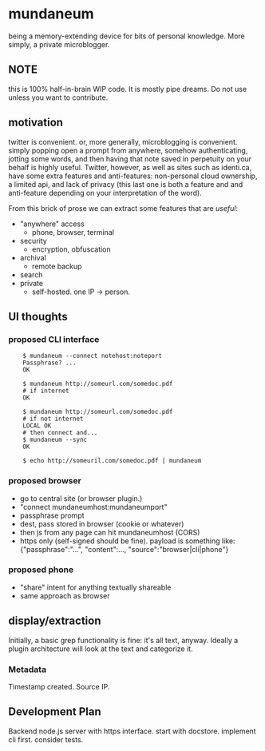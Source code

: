 # mundaneum

being a memory-extending device for bits of personal knowledge. More simply, a private microblogger.

## NOTE

this is 100% half-in-brain WIP code. It is mostly pipe dreams. Do not use
unless you want to contribute.

## motivation

twitter is convenient. or, more generally, microblogging is
convenient. simply popping open a prompt from anywhere, somehow
authenticating, jotting some words, and then having that note saved in
perpetuity on your behalf is highly useful. Twitter, however, as well
as sites such as identi.ca, have some extra features and
anti-features: non-personal cloud ownership, a limited api, and lack
of privacy (this last one is both a feature and and anti-feature
depending on your interpretation of the word).

From this brick of prose we can extract some features that are _useful_:

 * "anywhere" access
   * phone, browser, terminal
 * security
   * encryption, obfuscation
 * archival
   * remote backup
 * search
 * private
   * self-hosted. one IP -> person.

## UI thoughts

### proposed CLI interface

        $ mundaneum --connect notehost:noteport
        Passphrase? ...
        OK

        $ mundaneum http://someurl.com/somedoc.pdf
        # if internet
        OK

        $ mundaneum http://someurl.com/somedoc.pdf
        # if not internet
        LOCAL OK
        # then connect and...
        $ mundaneum --sync
        OK

        $ echo http://someuril.com/somedoc.pdf | mundaneum

### proposed browser

 * go to central site (or browser plugin.)
 * "connect mundaneumhost:mundaneumport"
 * passphrase prompt
 * dest, pass stored in browser (cookie or whatever)
 * then js from any page can hit mundaneumhost (CORS)
 * https only (self-signed should be fine). payload is something like:
            {"passphrase":"...", "content":..., "source":"browser|cli|phone"}

### proposed phone

 * "share" intent for anything textually shareable
 * same approach as browser

## display/extraction

Initially, a basic grep functionality is fine: it's all text,
anyway. Ideally a plugin architecture will look at the text and
categorize it.

### Metadata

Timestamp created. Source IP.

## Development Plan

Backend node.js server with https interface. start with
docstore. implement cli first. consider tests.

